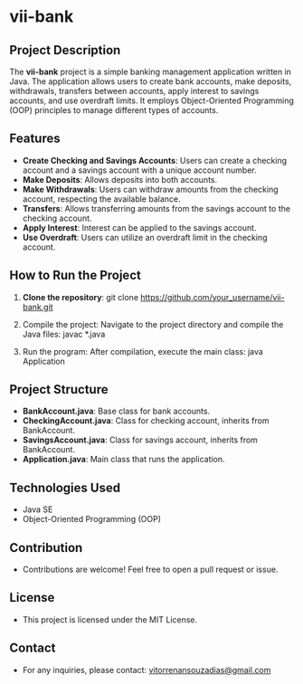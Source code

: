 # vii-bank

## Project Description

The **vii-bank** project is a simple banking management application written in Java. The application allows users to create bank accounts, make deposits, withdrawals, transfers between accounts, apply interest to savings accounts, and use overdraft limits. It employs Object-Oriented Programming (OOP) principles to manage different types of accounts.

## Features

- **Create Checking and Savings Accounts**: Users can create a checking account and a savings account with a unique account number.
- **Make Deposits**: Allows deposits into both accounts.
- **Make Withdrawals**: Users can withdraw amounts from the checking account, respecting the available balance.
- **Transfers**: Allows transferring amounts from the savings account to the checking account.
- **Apply Interest**: Interest can be applied to the savings account.
- **Use Overdraft**: Users can utilize an overdraft limit in the checking account.

## How to Run the Project

1. **Clone the repository**:
   git clone https://github.com/your_username/vii-bank.git
   
2. Compile the project: Navigate to the project directory and compile the Java files:
   javac *.java

3. Run the program: After compilation, execute the main class:
   java Application

## Project Structure

- **BankAccount.java**: Base class for bank accounts.
- **CheckingAccount.java**: Class for checking account, inherits from BankAccount.
- **SavingsAccount.java**: Class for savings account, inherits from BankAccount.
- **Application.java**: Main class that runs the application.

## Technologies Used

- Java SE
- Object-Oriented Programming (OOP)

## Contribution
- Contributions are welcome! Feel free to open a pull request or issue.

## License
- This project is licensed under the MIT License.

## Contact
- For any inquiries, please contact: vitorrenansouzadias@gmail.com

  
